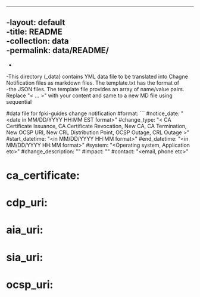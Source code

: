 ----		
 -layout: default		
 -title: README		
 -collection: data		
 -permalink: data/README/		
 ----		
 -		
 -This directory (_data) contains YML data file to be translated into Chagne Notification files as markdown files.  The template.txt has the format of		
 -the JSON files. The template file provides an array of name/value pairs. Replace "< ... >" with your content and same to a new MD file using sequential		
 
#data file for fpki-guides change notification
#format:
    ```
#notice_date: "<date in MM/DD/YYYY HH:MM EST format>"
#change_type: "< CA Certificate Issuance, CA Certificate Revocation, New CA, CA Termination, New OCSP URI, New CRL Distribution Point, OCSP Outage, CRL Outage >"
#start_datetime: "<in MM/DD/YYYY HH:MM format>"
#end_datetime: "<in MM/DD/YYYY HH:MM format>"
#system: "<Operating system, Application etc>"
#change_description: "<detailed statement>"
#impact: "<impact statement>"
#contact: "<email, phone etc>"
# ca_certificate: <pem encoded>
# cdp_uri:
# aia_uri:
# sia_uri:
# ocsp_uri:
   ```
